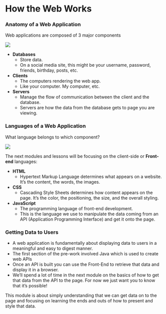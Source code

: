 # How the Web Works

### Anatomy of a Web Application

Web applications are composed of 3 major components

![](../../../.gitbook/assets/image%20%2865%29.png)

* **Databases**
  * Store data.  
  * On a social media site, this might be your username, password, friends, birthday, posts, etc. 
* **Clients** 
  * The computers rendering the web app. 
  * Like your computer. My computer, etc. 
* **Servers**
  * Manage the flow of communication between the client and the database. 
  * Servers are how the data from the database gets to page you are viewing.

### Languages of a Web Application

What language belongs to which component? 

![](../../../.gitbook/assets/image%20%2853%29.png)

The next modules and lessons will be focusing on the client-side or **Front-end** languages:

* **HTML**
  * Hypertext Markup Language determines what appears on a website. It’s the content, the words, the images. 
* **CSS**
  * Cascading Style Sheets determines how content appears on the page. It’s the color, the positioning, the size, and the overall styling.
* **JavaScript**
  * The programming language of front-end development.
  * This is the language we use to manipulate the data coming from an API \(Application Programming Interface\) and get it onto the page.

### Getting Data to Users

* A web application is fundamentally about displaying data to users in a meaningful and easy to digest manner.
* The first section of the pre-work involved Java which is used to create web APIs
* Once an API is built you can use the Front-End to retrieve that data and display it in a browser. 
* We’ll spend a lot of time in the next module on the basics of how to get that data from the API to the page. For now we just want you to know that it’s possible!

This module is about simply understanding that we can get data on to the page and focusing on learning the ends and outs of how to present and style that data.

